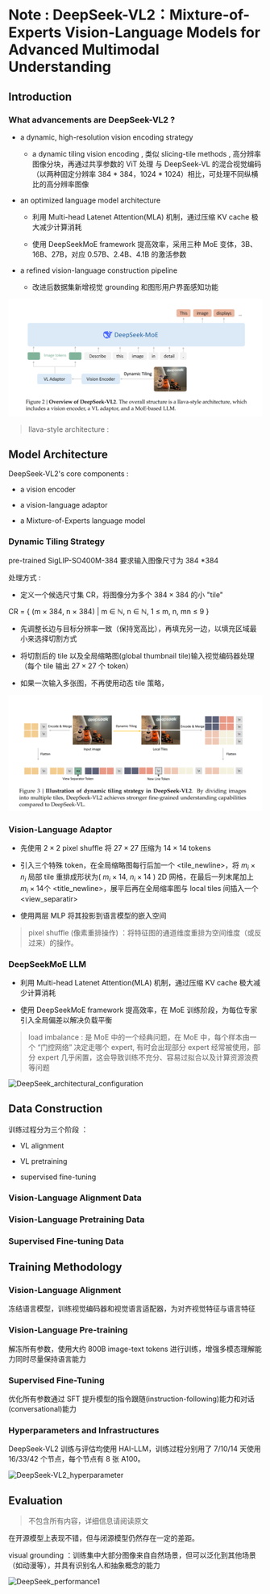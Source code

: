 # Note : DeepSeek-VL2：Mixture-of-Experts Vision-Language Models for Advanced Multimodal Understanding 

## Introduction

### What advancements are DeepSeek-VL2 ?

- a dynamic, high-resolution vision encoding strategy

  - a dynamic tiling vision encoding , 类似 slicing-tile methods , 高分辨率图像分块，再通过共享参数的 ViT 处理 与 DeepSeek-VL 的混合视觉编码（以两种固定分辨率 384 * 384，1024 * 1024）相比，可处理不同纵横比的高分辨率图像
    
- an optimized language model architecture

  - 利用 Multi-head Latenet Attention(MLA) 机制，通过压缩 KV cache 极大减少计算消耗
 
  - 使用 DeepSeekMoE framework 提高效率，采用三种 MoE 变体，3B、16B、27B，对应 0.57B、2.4B、4.1B 的激活参数
    
- a refined vision-language construction pipeline

  - 改进后数据集新增视觉 grounding 和图形用户界面感知功能
    
![DeepSeek-VL2_overview](./pictures/DeepSeek-VL2_overview.png)


> llava-style architecture :
>
> 

## Model Architecture

DeepSeek-VL2's core components :

- a vision encoder

- a vision-language adaptor

- a Mixture-of-Experts language model

### Dynamic Tiling Strategy

pre-trained SigLIP-SO400M-384 要求输入图像尺寸为 384 *384

处理方式 :

- 定义一个候选尺寸集 CR，将图像分为多个 $384 \times 384$ 的小 "tile"
 
CR = { (m × 384, n × 384) | m ∈ ℕ, n ∈ ℕ, 1 ≤ m, n, mn ≤ 9 }

- 先调整长边与目标分辨率一致（保持宽高比），再填充另一边，以填充区域最小来选择切割方式

- 将切割后的 tile 以及全局缩略图(global thumbnail tile)输入视觉编码器处理（每个 tile 输出 $27 \times 27$ 个 token）

- 如果一次输入多张图，不再使用动态 tile 策略，

![DeepSeek-VL2_dynamic_tiling_strategy_illustration](./pictures/DeepSeek-VL2_dynamic_tiling_strategy_illustration.png)  

### Vision-Language Adaptor

- 先使用 $2 \times 2$ pixel shuffle 将 $27 \times 27$ 压缩为 $14 \times 14$ tokens

- 引入三个特殊 token，在全局缩略图每行后加一个 <tile_newline>，将 $m_i \times n_i$ 局部 tile 重排成形状为( $m_i \times 14$, $n_i \times 14$ ) 2D 网格，在最后一列末尾加上 $m_i \times 14$个 <title_newline>，展平后再在全局缩率图与 local tiles 间插入一个 <view_separatir>

- 使用两层 MLP 将其投影到语言模型的嵌入空间

> pixel shuffle (像素重排操作) ：将特征图的通道维度重排为空间维度（或反过来）的操作。
>

### DeepSeekMoE LLM

- 利用 Multi-head Latenet Attention(MLA) 机制，通过压缩 KV cache 极大减少计算消耗
 
- 使用 DeepSeekMoE framework 提高效率，在 MoE 训练阶段，为每位专家引入全局偏差以解决负载平衡

> load imbalance : 是 MoE 中的一个经典问题，在 MoE 中，每个样本由一个 “门控网络” 决定走哪个 expert, 有时会出现部分 expert 经常被使用，部分 expert 几乎闲置，这会导致训练不充分、容易过拟合以及计算资源浪费等问题


![DeepSeek_architectural_configuration](./DeepSeek_architectural_configuration.png)

## Data Construction

训练过程分为三个阶段 ：

- VL alignment

- VL pretraining

- supervised fine-tuning 

### Vision-Language Alignment Data


### Vision-Language Pretraining Data

### Supervised Fine-tuning Data




## Training Methodology

### Vision-Language Alignment

冻结语言模型，训练视觉编码器和视觉语言适配器，为对齐视觉特征与语言特征

### Vision-Language Pre-training

解冻所有参数，使用大约 800B image-text tokens 进行训练，增强多模态理解能力同时尽量保持语言能力

### Supervised Fine-Tuning

优化所有参数通过 SFT 提升模型的指令跟随(instruction-following)能力和对话(conversational)能力

### Hyperparameters and Infrastructures

DeepSeek-VL2 训练与评估均使用 HAI-LLM，训练过程分别用了 7/10/14 天使用 16/33/42 个节点，每个节点有 8 张 A100。

![DeepSeek-VL2_hyperparameter](DeepSeek-VL2_hyperparameter.png)

## Evaluation 

> 不包含所有内容，详细信息请阅读原文

在开源模型上表现不错，但与闭源模型仍然存在一定的差距。

visual grounding ：训练集中大部分图像来自自然场景，但可以泛化到其他场景（如动漫等），并具有识别名人和抽象概念的能力

![DeepSeek_performance1](DeepSeek_performance1.png)



